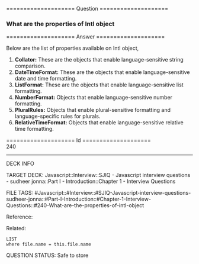 ==================== Question ====================  

### What are the properties of Intl object  

==================== Answer ====================  

Below are the list of properties available on Intl object,

1. **Collator:** These are the objects that enable language-sensitive string
   comparison.
2. **DateTimeFormat:** These are the objects that enable language-sensitive date
   and time formatting.
3. **ListFormat:** These are the objects that enable language-sensitive list
   formatting.
4. **NumberFormat:** Objects that enable language-sensitive number formatting.
5. **PluralRules:** Objects that enable plural-sensitive formatting and
   language-specific rules for plurals.
6. **RelativeTimeFormat:** Objects that enable language-sensitive relative time
   formatting.

==================== Id ====================  
240
<!--ID: 1707879867424-->

---

DECK INFO

TARGET DECK: Javascript::Interview::SJIQ - Javascript interview questions - sudheer jonna::Part I - Introduction::Chapter 1 - Interview Questions

FILE TAGS: #Javascript::#Interview::#SJIQ-Javascript-interview-questions-sudheer-jonna::#Part-I-Introduction::#Chapter-1-Interview-Questions::#240-What-are-the-properties-of-intl-object

Reference:

Related:

```dataview
LIST
where file.name = this.file.name
```
QUESTION STATUS: Safe to store
